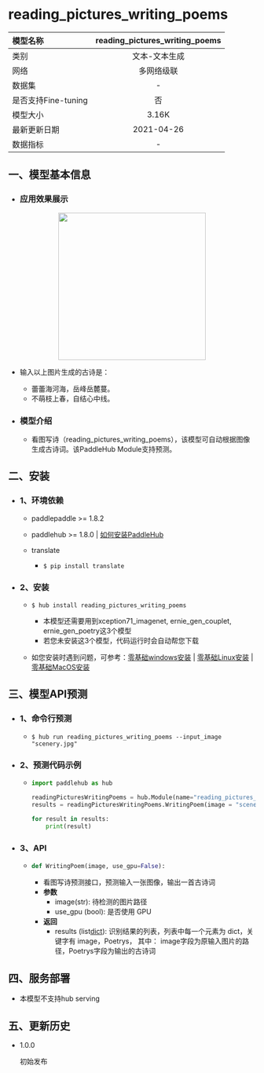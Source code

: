 # reading_pictures_writing_poems

| 模型名称            | reading_pictures_writing_poems |
| :------------------ | :----------------------------: |
| 类别                |         文本-文本生成          |
| 网络                |           多网络级联           |
| 数据集              |               -                |
| 是否支持Fine-tuning |               否               |
| 模型大小            |             3.16K              |
| 最新更新日期        |           2021-04-26           |
| 数据指标            |               -                |

## 一、模型基本信息

- ### 应用效果展示

<p align="center">
<img src="https://user-images.githubusercontent.com/76040149/133189274-ff86801f-017f-460e-adb0-1d381d74aff6.jpg" width="300">
</p>
  
  - 输入以上图片生成的古诗是：

     - 蕾蕾海河海，岳峰岳麓蔓。
     - 不萌枝上春，自结心中线。

- ### 模型介绍
  - 看图写诗（reading_pictures_writing_poems），该模型可自动根据图像生成古诗词。该PaddleHub Module支持预测。

## 二、安装

- ### 1、环境依赖

  - paddlepaddle >= 1.8.2

  - paddlehub >= 1.8.0    | [如何安装PaddleHub](../../../../docs/docs_ch/get_start/installation.rst)

  - translate

    - ```shell
      $ pip install translate
      ```

- ### 2、安装

  - ```shell
    $ hub install reading_pictures_writing_poems
    ```
    
    - 本模型还需要用到xception71_imagenet, ernie_gen_couplet, ernie_gen_poetry这3个模型
    - 若您未安装这3个模型，代码运行时会自动帮您下载
    
  - 如您安装时遇到问题，可参考：[零基础windows安装](../../../../docs/docs_ch/get_start/windows_quickstart.md)
   | [零基础Linux安装](../../../../docs/docs_ch/get_start/linux_quickstart.md) | [零基础MacOS安装](../../../../docs/docs_ch/get_start/mac_quickstart.md)

## 三、模型API预测

- ### 1、命令行预测
    
  - ```shell
    $ hub run reading_pictures_writing_poems --input_image "scenery.jpg"
    ```

- ### 2、预测代码示例

  - ```python
    import paddlehub as hub
    
    readingPicturesWritingPoems = hub.Module(name="reading_pictures_writing_poems")
    results = readingPicturesWritingPoems.WritingPoem(image = "scenery.jpg", use_gpu=False)
 
    for result in results:
        print(result)
    ```
  
- ### 3、API

  - ```python
    def WritingPoem(image, use_gpu=False):
    ```

     - 看图写诗预测接口，预测输入一张图像，输出一首古诗词
     - **参数**
         - image(str): 待检测的图片路径
         - use_gpu (bool): 是否使用 GPU
     - **返回**
         - results (list[dict](https://www.paddlepaddle.org.cn/hubdetail?name=reading_pictures_writing_poems&en_category=TextGeneration)): 识别结果的列表，列表中每一个元素为 dict，关键字有 image，Poetrys， 其中： image字段为原输入图片的路径，Poetrys字段为输出的古诗词

## 四、服务部署

- 本模型不支持hub serving


## 五、更新历史

* 1.0.0

  初始发布
